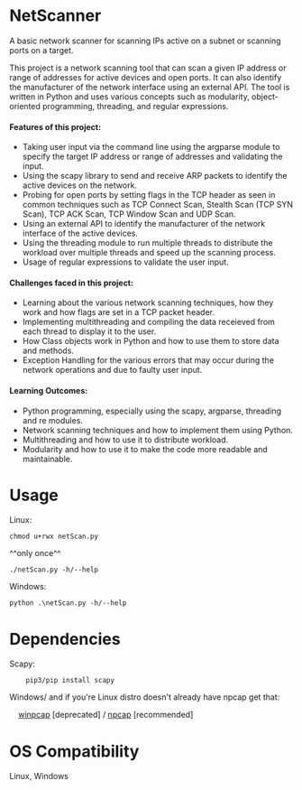 # NetScanner
A basic network scanner for scanning IPs active on a subnet or scanning ports on a target.

This project is a network scanning tool that can scan a given IP address or range of addresses for active devices and open ports. It can also identify the manufacturer of the network interface using an external API. The tool is written in Python and uses various concepts such as modularity, object-oriented programming, threading, and regular expressions.

#### Features of this project:
* Taking user input via the command line using the argparse module to specify the target IP address or range of addresses and validating the input.
* Using the scapy library to send and receive ARP packets to identify the active devices on the network.
* Probing for open ports by setting flags in the TCP header as seen in common techniques such as TCP Connect Scan, Stealth Scan (TCP SYN Scan), TCP ACK Scan, TCP Window Scan and UDP Scan.
* Using an external API to identify the manufacturer of the network interface of the active devices.
* Using the threading module to run multiple threads to distribute the workload over multiple threads and speed up the scanning process.
* Usage of regular expressions to validate the user input.

#### Challenges faced in this project:
* Learning about the various network scanning techniques, how they work and how flags are set in a TCP packet header.
* Implementing multithreading and compiling the data receieved from each thread to display it to the user.
* How Class objects work in Python and how to use them to store data and methods.
* Exception Handling for the various errors that may occur during the network operations and due to faulty user input.

#### Learning Outcomes:
* Python programming, especially using the scapy, argparse, threading and re modules.
* Network scanning techniques and how to implement them using Python.
* Multithreading and how to use it to distribute workload.
* Modularity and how to use it to make the code more readable and maintainable.

# Usage
Linux:

```
chmod u+rwx netScan.py
```
^^only once^^
```
./netScan.py -h/--help
```

Windows:
```
python .\netScan.py -h/--help
```
# Dependencies
Scapy:
```
    pip3/pip install scapy
```
Windows/ and if you're Linux distro doesn't already have npcap get that:

    [winpcap](https://www.winpcap.org/install/default.htm) [deprecated] / [npcap](https://nmap.org/npcap/) [recommended]

# OS Compatibility
Linux, Windows
